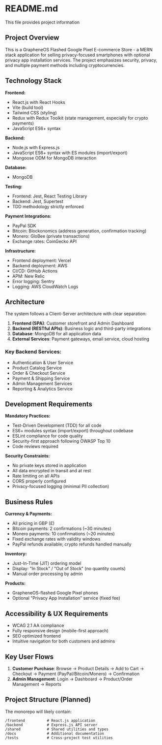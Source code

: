 # README.md

This file provides project information

## Project Overview

This is a GrapheneOS Flashed Google Pixel E-commerce Store - a MERN stack application for selling privacy-focused smartphones with optional privacy app installation services. The project emphasizes security, privacy, and multiple payment methods including cryptocurrencies.

## Technology Stack

**Frontend:**
- React.js with React Hooks
- Vite (build tool)
- Tailwind CSS (styling)
- Redux with Redux Toolkit (state management, especially for crypto payments)
- JavaScript ES6+ syntax

**Backend:**
- Node.js with Express.js
- JavaScript ES6+ syntax with ES modules (import/export)
- Mongoose ODM for MongoDB interaction

**Database:**
- MongoDB

**Testing:**
- Frontend: Jest, React Testing Library
- Backend: Jest, Supertest
- TDD methodology strictly enforced

**Payment Integrations:**
- PayPal SDK
- Bitcoin: Blockonomics (address generation, confirmation tracking)
- Monero: GloBee (private transactions)
- Exchange rates: CoinGecko API

**Infrastructure:**
- Frontend deployment: Vercel
- Backend deployment: AWS
- CI/CD: GitHub Actions
- APM: New Relic
- Error logging: Sentry
- Logging: AWS CloudWatch Logs

## Architecture

The system follows a Client-Server architecture with clear separation:

1. **Frontend (SPA)**: Customer storefront and Admin Dashboard
2. **Backend (RESTful APIs)**: Business logic and third-party integrations
3. **Database**: MongoDB for all application data
4. **External Services**: Payment gateways, email service, cloud hosting

### Key Backend Services:
- Authentication & User Service
- Product Catalog Service
- Order & Checkout Service
- Payment & Shipping Service
- Admin Management Services
- Reporting & Analytics Service

## Development Requirements

**Mandatory Practices:**
- Test-Driven Development (TDD) for all code
- ES6+ modules syntax (import/export) throughout codebase
- ESLint compliance for code quality
- Security-first approach following OWASP Top 10
- Code reviews required

**Security Constraints:**
- No private keys stored in application
- All data encrypted in transit and at rest
- Rate limiting on all APIs
- CORS properly configured
- Privacy-focused logging (minimal PII collection)

## Business Rules

**Currency & Payments:**
- All pricing in GBP (£)
- Bitcoin payments: 2 confirmations (~30 minutes)
- Monero payments: 10 confirmations (~20 minutes)
- Fixed exchange rates with validity windows
- PayPal refunds available; crypto refunds handled manually

**Inventory:**
- Just-In-Time (JIT) ordering model
- Display: "In Stock" / "Out of Stock" (no quantity counts)
- Manual order processing by admin

**Products:**
- GrapheneOS-flashed Google Pixel phones
- Optional "Privacy App Installation" service (fixed fee)

## Accessibility & UX Requirements

- WCAG 2.1 AA compliance
- Fully responsive design (mobile-first approach)
- SEO optimized frontend
- Intuitive navigation for both customers and admins

## Key User Flows

1. **Customer Purchase**: Browse → Product Details → Add to Cart → Checkout → Payment (PayPal/Bitcoin/Monero) → Confirmation
2. **Admin Management**: Login → Dashboard → Product/Order Management → Reports

## Project Structure (Planned)

The monorepo will likely contain:
```
/frontend          # React.js application
/backend           # Express.js API server
/shared            # Shared utilities and types
/docs              # Additional documentation
/tests             # Cross-project test utilities
```
